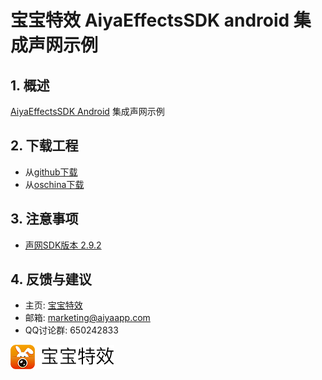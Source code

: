 
# 宝宝特效 AiyaEffectsSDK android 集成声网示例

## 1. 概述
[AiyaEffectsSDK Android](https://github.com/aiyaapp/AiyaEffectsAndroid) 集成声网示例

## 2. 下载工程
* 从[github下载](https://github.com/aiyaapp/AiyaEffectsWithAgoraAndroid)
* 从[oschina下载](http://git.oschina.net/wangyng/AiyaEffectsWithAgoraAndroid)

## 3. 注意事项
* [声网SDK版本 2.9.2](https://docs.agora.io/cn/Video/rawdata_android?platform=Android)

## 4. 反馈与建议
- 主页: [宝宝特效](http://www.lansear.cn/product/bbtx)
- 邮箱: <marketing@aiyaapp.com>
- QQ讨论群: 650242833

<a href="http://www.lansear.cn/product/bbtx"><img src="doc/logo.png" border="0" alt="宝宝特效" /></a>
